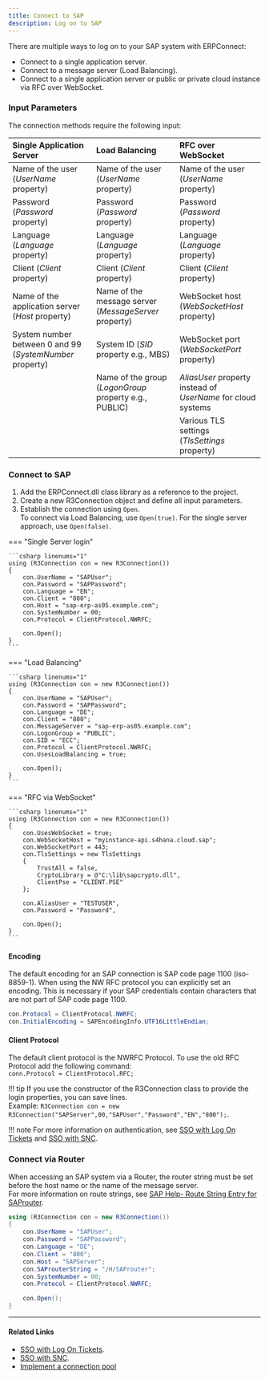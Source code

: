 ```yaml
---
title: Connect to SAP
description: Log on to SAP
---
```


There are multiple ways to log on to your SAP system with ERPConnect:

- Connect to a single application server.
- Connect to a message server (Load Balancing).
- Connect to a single application server or public or private cloud instance via RFC over WebSocket.

### Input Parameters

The connection methods require the following input:

| Single Application Server | Load Balancing | RFC over WebSocket |
| :------ |:--- | :--- |
| Name of the user (*UserName* property)| Name of the user (*UserName* property)| Name of the user (*UserName* property)|
| Password (*Password* property)| Password (*Password* property)| Password (*Password* property)|
| Language (*Language* property)| Language (*Language* property)| Language (*Language* property)|
| Client (*Client* property)| Client (*Client* property)| Client (*Client* property)|
| Name of the application server (*Host* property)| Name of the message server (*MessageServer* property)| WebSocket host (*WebSocketHost* property)|
| System number between 0 and 99 (*SystemNumber* property)| System ID (*SID* property e.g., MBS)| WebSocket port (*WebSocketPort* property)|
| | Name of the group (*LogonGroup* property e.g., PUBLIC)| *AliasUser* property instead of *UserName* for cloud systems|
||| Various TLS settings (*TlsSettings* property)|

### Connect to SAP

1. Add the ERPConnect.dll class library as a reference to the project.
2. Create a new R3Connection object and define all input parameters.
3. Establish the connection using `Open`. <br>
To connect via Load Balancing, use `Open(true)`. For the single server approach, use `Open(false)`. 


=== "Single Server login"

    ```csharp linenums="1"
	using (R3Connection con = new R3Connection())
	{
		con.UserName = "SAPUser";
		con.Password = "SAPPassword";
		con.Language = "EN";
		con.Client = "800";
		con.Host = "sap-erp-as05.example.com";
		con.SystemNumber = 00;
		con.Protocol = ClientProtocol.NWRFC;

		con.Open();
	}
	```

=== "Load Balancing"

    ```csharp linenums="1"
	using (R3Connection con = new R3Connection())
	{
		con.UserName = "SAPUser";
		con.Password = "SAPPassword";
		con.Language = "DE";
		con.Client = "800";
		con.MessageServer = "sap-erp-as05.example.com";
		con.LogonGroup = "PUBLIC";
		con.SID = "ECC";
		con.Protocol = ClientProtocol.NWRFC;
		con.UsesLoadBalancing = true;

		con.Open();
	}
	```
	
=== "RFC via WebSocket"

	```csharp linenums="1"
	using (R3Connection con = new R3Connection())
	{
		con.UsesWebSocket = true;
		con.WebSocketHost = "myinstance-api.s4hana.cloud.sap";
		con.WebSocketPort = 443;
		con.TlsSettings = new TlsSettings
		{
			TrustAll = false,
			CryptoLibrary = @"C:\lib\sapcrypto.dll",
			ClientPse = "CLIENT.PSE"
		};

		con.AliasUser = "TESTUSER",
		con.Password = "Password",

		con.Open();
	}
	```

#### Encoding

The default encoding for an SAP connection is SAP code page 1100 (iso-8859-1). When using the NW RFC protocol you can explicitly set an encoding.
This is necessary if your SAP credentials contain characters that are not part of SAP code page 1100.


```csharp linenums="1"
con.Protocol = ClientProtocol.NWRFC; 
con.InitialEncoding = SAPEncodingInfo.UTF16LittleEndian;
```

#### Client Protocol

The default client protocol is the NWRFC Protocol. To use the old RFC Protocol add the following command:<br>
`conn.Protocol = ClientProtocol.RFC;`


!!! tip
    If you use the constructor of the R3Connection class to provide the login properties, you can save lines.<br>
    Example: `R3Connection con = new R3Connection("SAPServer",00,"SAPUser","Password","EN","800");`.


!!! note
    For more information on authentication, see [SSO with Log On Tickets](./sso-with-log-on-tickets.md) and [SSO with SNC](./sso-with-snc.md).

### Connect via Router

When accessing an SAP system via a Router, the router string must be set before the host name or the name of the message server.<br>
For more information on route strings, see [SAP Help- Route String Entry for SAProuter](https://help.sap.com/saphelp_erp60_sp/helpdata/en/4f/992df1446d11d189700000e8322d00/frameset.htm).

```csharp linenums="1"
using (R3Connection con = new R3Connection())
{
    con.UserName = "SAPUser";
    con.Password = "SAPPassword";
    con.Language = "DE";
    con.Client = "800";
    con.Host = "SAPServer";
    con.SAProuterString = "/H/SAProuter";
    con.SystemNumber = 00;
    con.Protocol = ClientProtocol.NWRFC;

    con.Open();
}
```



****
#### Related Links
- [SSO with Log On Tickets](./sso-with-log-on-tickets.md).
- [SSO with SNC](./sso-with-snc.md).
- [Implement a connection pool](../../samples/sap-connection/implement-a-connection-pool.md)
